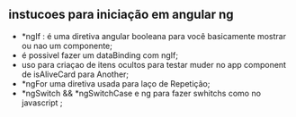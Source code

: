 ## instucoes para iniciação em angular ng
- *ngIf : é uma diretiva angular booleana para você basicamente mostrar ou nao um componente;
- é possivel  fazer um dataBinding com ngIf;  
- <ng-template> uso para criaçao de itens ocultos  para testar muder no app component de isAliveCard para Another; 
- *ngFor uma diretiva usada para laço de Repetição;
- *ngSwitch && *ngSwitchCase  e ng  para fazer swhitchs como no javascript ; 
